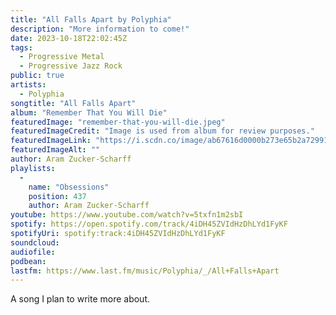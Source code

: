 ```yaml
---
title: "All Falls Apart by Polyphia"
description: "More information to come!"
date: 2023-10-18T22:02:45Z
tags:
  - Progressive Metal
  - Progressive Jazz Rock
public: true
artists:
  - Polyphia
songtitle: "All Falls Apart"
album: "Remember That You Will Die"
featuredImage: "remember-that-you-will-die.jpeg"
featuredImageCredit: "Image is used from album for review purposes."
featuredImageLink: "https://i.scdn.co/image/ab67616d0000b273e65b2a729914445d34777d23"
featuredImageAlt: ""
author: Aram Zucker-Scharff
playlists:
  -
    name: "Obsessions"
    position: 437
    author: Aram Zucker-Scharff
youtube: https://www.youtube.com/watch?v=5txfn1m2sbI
spotify: https://open.spotify.com/track/4iDH45ZVIdHzDhLYd1FyKF
spotifyUri: spotify:track:4iDH45ZVIdHzDhLYd1FyKF
soundcloud:
audiofile:
podbean:
lastfm: https://www.last.fm/music/Polyphia/_/All+Falls+Apart
---
```


A song I plan to write more about.
		